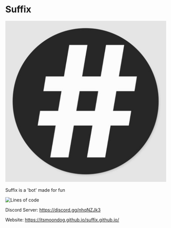 # Suffix
![cornos-logo](suffixlogo2.jpg)

Suffix is a 'bot' made for fun

![Lines of code](https://img.shields.io/tokei/lines/github/itsmoondog/Suffix?color=32CD32&style=flat-square)

Discord Server:
https://discord.gg/nhqNZJk3

Website:
https://itsmoondog.github.io/suffix.github.io/
